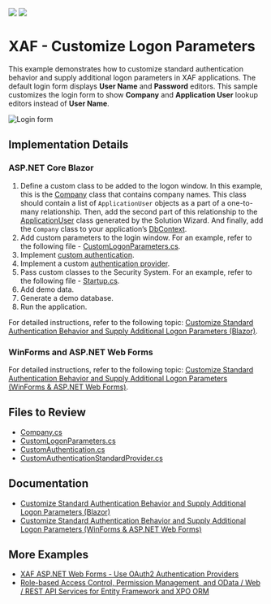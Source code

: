 <!-- default badges list -->
[![](https://img.shields.io/badge/Open_in_DevExpress_Support_Center-FF7200?style=flat-square&logo=DevExpress&logoColor=white)](https://supportcenter.devexpress.com/ticket/details/T1145991)
[![](https://img.shields.io/badge/📖_How_to_use_DevExpress_Examples-e9f6fc?style=flat-square)](https://docs.devexpress.com/GeneralInformation/403183)
<!-- default badges end -->
# XAF - Customize Logon Parameters

This example demonstrates how to customize standard authentication behavior and supply additional logon parameters in XAF applications. The default login form displays **User Name** and **Password** editors. This sample customizes the login form to show **Company** and **Application User** lookup editors instead of **User Name**.

![Login form](https://docs.devexpress.com/eXpressAppFramework/images/custom-logon-prameters-blazor.png)

## Implementation Details

### ASP.NET Core Blazor

1. Define a custom class to be added to the logon window. In this example, this is the [Company](./CS/EF/EFCoreCustomLogonAll.Module/BusinessObjects/Company.cs) class that contains company names. This class should contain a list of `ApplicationUser` objects as a part of a one-to-many relationship. Then, add the second part of this relationship to the [ApplicationUser](./CS/EF/EFCoreCustomLogonAll.Module/BusinessObjects/ApplicationUser.cs#L28) class generated by the Solution Wizard. And finally, add the `Company` class to your application’s [DbContext](./CS/EF/EFCoreCustomLogonAll.Module/BusinessObjects/EFCoreCustomLogonAllDbContext.cs#L43).
2. Add custom parameters to the login window. For an example, refer to the following file - [CustomLogonParameters.cs](./CS/EF/EFCoreCustomLogonAll.Blazor.Server/Security/CustomLogonParameters.cs).
3. Implement [custom authentication](./CS/EF/EFCoreCustomLogonAll.Blazor.Server/Security/CustomAuthentication.cs).
4. Implement a custom [authentication provider](./CS/EF/EFCoreCustomLogonAll.Blazor.Server/Security/CustomAuthenticationStandardProvider.cs).
5. Pass custom classes to the Security System. For an example, refer to the following file - [Startup.cs](./CS/EF/EFCoreCustomLogonAll.Blazor.Server/Startup.cs#L73-L78).
6. Add demo data.
7. Generate a demo database.
8. Run the application.

For detailed instructions, refer to the following topic: [Customize Standard Authentication Behavior and Supply Additional Logon Parameters (Blazor)](https://docs.devexpress.com/eXpressAppFramework/404264/data-security-and-safety/security-system/authentication/customize-standard-authentication-behavior-and-supply-additional-logon-parameters/customize-authentication-behavior-blazor).

### WinForms and ASP.NET Web Forms

For detailed instructions, refer to the following topic: [Customize Standard Authentication Behavior and Supply Additional Logon Parameters (WinForms & ASP.NET Web Forms)](https://docs.devexpress.com/eXpressAppFramework/112982/data-security-and-safety/security-system/authentication/customize-standard-authentication-behavior-and-supply-additional-logon-parameters/customize-authentication-behavior-web).

## Files to Review
* [Company.cs](./CS/EF/EFCoreCustomLogonAll.Module/BusinessObjects/Company.cs)
* [CustomLogonParameters.cs](./CS/EF/EFCoreCustomLogonAll.Blazor.Server/Security/CustomLogonParameters.cs)
* [CustomAuthentication.cs](./CS/EF/EFCoreCustomLogonAll.Blazor.Server/Security/CustomAuthentication.cs)
* [CustomAuthenticationStandardProvider.cs](./CS/EF/EFCoreCustomLogonAll.Blazor.Server/Security/CustomAuthenticationStandardProvider.cs)

## Documentation
* [Customize Standard Authentication Behavior and Supply Additional Logon Parameters (Blazor)](https://docs.devexpress.com/eXpressAppFramework/404264/data-security-and-safety/security-system/authentication/customize-standard-authentication-behavior-and-supply-additional-logon-parameters/customize-authentication-behavior-blazor)
* [Customize Standard Authentication Behavior and Supply Additional Logon Parameters (WinForms & ASP.NET Web Forms)](https://docs.devexpress.com/eXpressAppFramework/112982/data-security-and-safety/security-system/authentication/customize-standard-authentication-behavior-and-supply-additional-logon-parameters/customize-authentication-behavior-web)

## More Examples
* [XAF ASP.NET Web Forms - Use OAuth2 Authentication Providers](https://github.com/DevExpress-Examples/xaf-web-forms-use-oauth2-authentication-providers)
* [Role-based Access Control, Permission Management, and OData / Web / REST API Services for Entity Framework and XPO ORM](https://github.com/DevExpress-Examples/XAF_Security_E4908)
